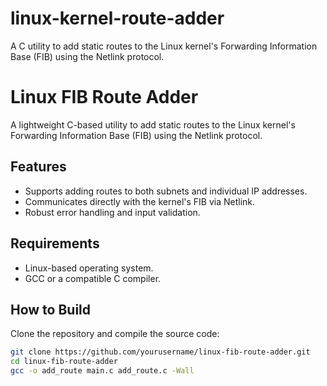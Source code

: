 # linux-kernel-route-adder
A C utility to add static routes to the Linux kernel's Forwarding Information Base (FIB) using the Netlink protocol.

# Linux FIB Route Adder

A lightweight C-based utility to add static routes to the Linux kernel's Forwarding Information Base (FIB) using the Netlink protocol.

## Features
- Supports adding routes to both subnets and individual IP addresses.
- Communicates directly with the kernel's FIB via Netlink.
- Robust error handling and input validation.

## Requirements
- Linux-based operating system.
- GCC or a compatible C compiler.

## How to Build
Clone the repository and compile the source code:
```bash
git clone https://github.com/yourusername/linux-fib-route-adder.git
cd linux-fib-route-adder
gcc -o add_route main.c add_route.c -Wall
